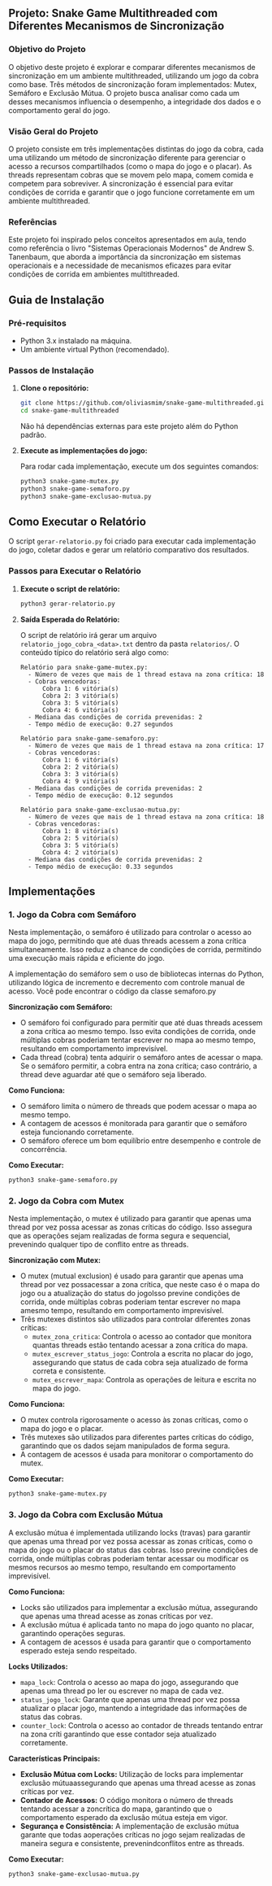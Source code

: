 ## **Projeto: Snake Game Multithreaded com Diferentes Mecanismos de Sincronização**

### **Objetivo do Projeto**

O objetivo deste projeto é explorar e comparar diferentes mecanismos de sincronização em um ambiente multithreaded, utilizando um jogo da cobra como base. Três métodos de sincronização foram implementados: Mutex, Semáforo e Exclusão Mútua. O projeto busca analisar como cada um desses mecanismos influencia o desempenho, a integridade dos dados e o comportamento geral do jogo.

### **Visão Geral do Projeto**

O projeto consiste em três implementações distintas do jogo da cobra, cada uma utilizando um método de sincronização diferente para gerenciar o acesso a recursos compartilhados (como o mapa do jogo e o placar). As threads representam cobras que se movem pelo mapa, comem comida e competem para sobreviver. A sincronização é essencial para evitar condições de corrida e garantir que o jogo funcione corretamente em um ambiente multithreaded.

### **Referências**

Este projeto foi inspirado pelos conceitos apresentados em aula, tendo como referência o livro "Sistemas Operacionais Modernos" de Andrew S. Tanenbaum, que aborda a importância da sincronização em sistemas operacionais e a necessidade de mecanismos eficazes para evitar condições de corrida em ambientes multithreaded.

## **Guia de Instalação**

### **Pré-requisitos**
- Python 3.x instalado na máquina.
- Um ambiente virtual Python (recomendado).

### **Passos de Instalação**

1. **Clone o repositório:**

   ```bash
   git clone https://github.com/oliviasmim/snake-game-multithreaded.git
   cd snake-game-multithreaded
   ```

   Não há dependências externas para este projeto além do Python padrão.

2. **Execute as implementações do jogo:**

   Para rodar cada implementação, execute um dos seguintes comandos:

   ```bash
   python3 snake-game-mutex.py
   python3 snake-game-semaforo.py
   python3 snake-game-exclusao-mutua.py
   ```

## **Como Executar o Relatório**

O script `gerar-relatorio.py` foi criado para executar cada implementação do jogo, coletar dados e gerar um relatório comparativo dos resultados.

### **Passos para Executar o Relatório**

1. **Execute o script de relatório:**

   ```bash
   python3 gerar-relatorio.py
   ```

2. **Saída Esperada do Relatório:**

   O script de relatório irá gerar um arquivo `relatorio_jogo_cobra_<data>.txt` dentro da pasta `relatorios/`. O conteúdo típico do relatório será algo como:

   ```
   Relatório para snake-game-mutex.py:
     - Número de vezes que mais de 1 thread estava na zona crítica: 18
     - Cobras vencedoras:
         Cobra 1: 6 vitória(s)
         Cobra 2: 3 vitória(s)
         Cobra 3: 5 vitória(s)
         Cobra 4: 6 vitória(s)
     - Mediana das condições de corrida prevenidas: 2
     - Tempo médio de execução: 0.27 segundos

   Relatório para snake-game-semaforo.py:
     - Número de vezes que mais de 1 thread estava na zona crítica: 17
     - Cobras vencedoras:
         Cobra 1: 6 vitória(s)
         Cobra 2: 2 vitória(s)
         Cobra 3: 3 vitória(s)
         Cobra 4: 9 vitória(s)
     - Mediana das condições de corrida prevenidas: 2
     - Tempo médio de execução: 0.12 segundos

   Relatório para snake-game-exclusao-mutua.py:
     - Número de vezes que mais de 1 thread estava na zona crítica: 18
     - Cobras vencedoras:
         Cobra 1: 8 vitória(s)
         Cobra 2: 5 vitória(s)
         Cobra 3: 5 vitória(s)
         Cobra 4: 2 vitória(s)
     - Mediana das condições de corrida prevenidas: 2
     - Tempo médio de execução: 0.33 segundos
   ```

## **Implementações**

### **1. Jogo da Cobra com Semáforo**

Nesta implementação, o semáforo é utilizado para controlar o acesso ao mapa do jogo, permitindo que até duas threads acessem a zona crítica simultaneamente. Isso reduz a chance de condições de corrida, permitindo uma execução mais rápida e eficiente do jogo. 

A implementação do semáforo sem o uso de bibliotecas internas do Python, utilizando lógica de incremento e decremento com controle manual de acesso. Você pode encontrar o código da classe semaforo.py

**Sincronização com Semáforo:**
- O semáforo foi configurado para permitir que até duas threads acessem a zona crítica ao mesmo tempo. Isso evita condições de corrida, onde múltiplas cobras poderiam tentar escrever no mapa ao mesmo tempo, resultando em comportamento imprevisível.
- Cada thread (cobra) tenta adquirir o semáforo antes de acessar o mapa. Se o semáforo permitir, a cobra entra na zona crítica; caso contrário, a thread deve aguardar até que o semáforo seja liberado.

**Como Funciona:**

- O semáforo limita o número de threads que podem acessar o mapa ao mesmo tempo.
- A contagem de acessos é monitorada para garantir que o semáforo esteja funcionando corretamente.
- O semáforo oferece um bom equilíbrio entre desempenho e controle de concorrência.

**Como Executar:**

```bash
python3 snake-game-semaforo.py
```


### **2. Jogo da Cobra com Mutex**

Nesta implementação, o mutex é utilizado para garantir que apenas uma thread por vez possa acessar as zonas críticas do código. Isso assegura que as operações sejam realizadas de forma segura e sequencial, prevenindo qualquer tipo de conflito entre as threads.

**Sincronização com Mutex:**
- O mutex (mutual exclusion) é usado para garantir que apenas uma thread por vez possacessar a zona crítica, que neste caso é o mapa do jogo ou a atualização do status do jogoIsso previne condições de corrida, onde múltiplas cobras poderiam tentar escrever no mapa amesmo tempo, resultando em comportamento imprevisível.
- Três mutexes distintos são utilizados para controlar diferentes zonas críticas:
  - `mutex_zona_critica`: Controla o acesso ao contador que monitora quantas threads estão tentando acessar a zona crítica do mapa.
  - `mutex_escrever_status_jogo`: Controla a escrita no placar do jogo, assegurando que status de cada cobra seja atualizado de forma correta e consistente.
  - `mutex_escrever_mapa`: Controla as operações de leitura e escrita no mapa do jogo.

**Como Funciona:**

- O mutex controla rigorosamente o acesso às zonas críticas, como o mapa do jogo e o placar.
- Três mutexes são utilizados para diferentes partes críticas do código, garantindo que os dados sejam manipulados de forma segura.
- A contagem de acessos é usada para monitorar o comportamento do mutex.

**Como Executar:**

```bash
python3 snake-game-mutex.py
```


### **3. Jogo da Cobra com Exclusão Mútua**

A exclusão mútua é implementada utilizando locks (travas) para garantir que apenas uma thread por vez possa acessar as zonas críticas, como o mapa do jogo ou o placar do status das cobras. Isso previne condições de corrida, onde múltiplas cobras poderiam tentar acessar ou modificar os mesmos recursos ao mesmo tempo, resultando em comportamento imprevisível.

**Como Funciona:**

- Locks são utilizados para implementar a exclusão mútua, assegurando que apenas uma thread acesse as zonas críticas por vez.
- A exclusão mútua é aplicada tanto no mapa do jogo quanto no placar, garantindo operações seguras.
- A contagem de acessos é usada para garantir que o comportamento esperado esteja sendo respeitado.

**Locks Utilizados:**
- `mapa_lock`: Controla o acesso ao mapa do jogo, assegurando que apenas uma thread po
ler ou escrever no mapa de cada vez.
- `status_jogo_lock`: Garante que apenas uma thread por vez possa atualizar o placar
jogo, mantendo a integridade das informações de status das cobras.
- `counter_lock`: Controla o acesso ao contador de threads tentando entrar na zona críti
garantindo que esse contador seja atualizado corretamente.

**Características Principais:**
- **Exclusão Mútua com Locks:** Utilização de locks para implementar exclusão mútuaassegurando que apenas uma thread acesse as zonas críticas por vez.
- **Contador de Acessos:** O código monitora o número de threads tentando acessar a zoncrítica do mapa, garantindo que o comportamento esperado da exclusão mútua esteja em vigor.
- **Segurança e Consistência:** A implementação de exclusão mútua garante que todas aoperações críticas no jogo sejam realizadas de maneira segura e consistente, prevenindconflitos entre as threads.

**Como Executar:**

```bash
python3 snake-game-exclusao-mutua.py
```
